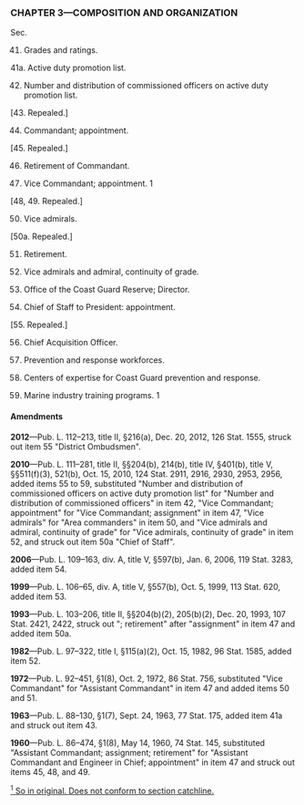 ### **CHAPTER 3—COMPOSITION AND ORGANIZATION** ###

Sec.

41. Grades and ratings.

41a. Active duty promotion list.

42. Number and distribution of commissioned officers on active duty promotion list.

[43. Repealed.]

44. Commandant; appointment.

[45. Repealed.]

46. Retirement of Commandant.

47. Vice Commandant; appointment. 1

[48, 49. Repealed.]

50. Vice admirals.

[50a. Repealed.]

51. Retirement.

52. Vice admirals and admiral, continuity of grade.

53. Office of the Coast Guard Reserve; Director.

54. Chief of Staff to President: appointment.

[55. Repealed.]

56. Chief Acquisition Officer.

57. Prevention and response workforces.

58. Centers of expertise for Coast Guard prevention and response.

59. Marine industry training programs. 1

#### Amendments ####

**2012**—Pub. L. 112–213, title II, §216(a), Dec. 20, 2012, 126 Stat. 1555, struck out item 55 "District Ombudsmen".

**2010**—Pub. L. 111–281, title II, §§204(b), 214(b), title IV, §401(b), title V, §§511(f)(3), 521(b), Oct. 15, 2010, 124 Stat. 2911, 2916, 2930, 2953, 2956, added items 55 to 59, substituted "Number and distribution of commissioned officers on active duty promotion list" for "Number and distribution of commissioned officers" in item 42, "Vice Commandant; appointment" for "Vice Commandant; assignment" in item 47, "Vice admirals" for "Area commanders" in item 50, and "Vice admirals and admiral, continuity of grade" for "Vice admirals, continuity of grade" in item 52, and struck out item 50a "Chief of Staff".

**2006**—Pub. L. 109–163, div. A, title V, §597(b), Jan. 6, 2006, 119 Stat. 3283, added item 54.

**1999**—Pub. L. 106–65, div. A, title V, §557(b), Oct. 5, 1999, 113 Stat. 620, added item 53.

**1993**—Pub. L. 103–206, title II, §§204(b)(2), 205(b)(2), Dec. 20, 1993, 107 Stat. 2421, 2422, struck out "; retirement" after "assignment" in item 47 and added item 50a.

**1982**—Pub. L. 97–322, title I, §115(a)(2), Oct. 15, 1982, 96 Stat. 1585, added item 52.

**1972**—Pub. L. 92–451, §1(8), Oct. 2, 1972, 86 Stat. 756, substituted "Vice Commandant" for "Assistant Commandant" in item 47 and added items 50 and 51.

**1963**—Pub. L. 88–130, §1(7), Sept. 24, 1963, 77 Stat. 175, added item 41a and struck out item 43.

**1960**—Pub. L. 86–474, §1(8), May 14, 1960, 74 Stat. 145, substituted "Assistant Commandant; assignment; retirement" for "Assistant Commandant and Engineer in Chief; appointment" in item 47 and struck out items 45, 48, and 49.

[<sup>1</sup> So in original. Does not conform to section catchline.](#CHAPTER3_1)